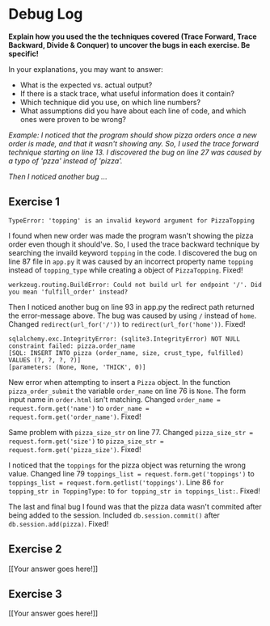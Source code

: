 # Debug Log

**Explain how you used the the techniques covered (Trace Forward, Trace Backward, Divide & Conquer) to uncover the bugs in each exercise. Be specific!**

In your explanations, you may want to answer:

- What is the expected vs. actual output?
- If there is a stack trace, what useful information does it contain?
- Which technique did you use, on which line numbers?
- What assumptions did you have about each line of code, and which ones were proven to be wrong?

_Example: I noticed that the program should show pizza orders once a new order is made, and that it wasn't showing any. So, I used the trace forward technique starting on line 13. I discovered the bug on line 27 was caused by a typo of 'pzza' instead of 'pizza'._

_Then I noticed another bug ..._

## Exercise 1

```
TypeError: 'topping' is an invalid keyword argument for PizzaTopping
```

I found when new order was made the program wasn't showing the pizza order even though it should've. So, I used the trace backward technique by searching the invaild keyword `topping` in the code. I discovered the bug on line 87 file in `app.py` it was caused by an incorrect property name `topping` instead of `topping_type` while creating a object of `PizzaTopping`. Fixed!

```
werkzeug.routing.BuildError: Could not build url for endpoint '/'. Did you mean 'fulfill_order' instead?
```

Then I noticed another bug on line 93 in app.py the redirect path returned the error-message above. The bug was caused by using `/` instead of `home`. Changed `redirect(url_for('/'))` to `redirect(url_for('home'))`. Fixed!

```
sqlalchemy.exc.IntegrityError: (sqlite3.IntegrityError) NOT NULL constraint failed: pizza.order_name
[SQL: INSERT INTO pizza (order_name, size, crust_type, fulfilled) VALUES (?, ?, ?, ?)]
[parameters: (None, None, 'THICK', 0)]
```

New error when attempting to insert a `Pizza` object. In the function `pizza_order_submit` the variable `order_name` on line 76 is `None`. The form input name in `order.html` isn't matching. Changed `order_name = request.form.get('name')` to `order_name = request.form.get('order_name')`. Fixed!

Same problem with `pizza_size_str` on line 77. Changed `pizza_size_str = request.form.get('size')` to `pizza_size_str = request.form.get('pizza_size')`. Fixed!

I noticed that the `toppings` for the pizza object was returning the wrong value. Changed line 79 `toppings_list = request.form.get('toppings')` to  `toppings_list = request.form.getlist('toppings')`.
Line 86 `for topping_str in ToppingType:` to `for topping_str in toppings_list:`. Fixed!

The last and final bug I found was that the pizza data wasn't commited after being added to the session. Included `db.session.commit()` after `db.session.add(pizza)`. Fixed!

## Exercise 2

[[Your answer goes here!]]

## Exercise 3

[[Your answer goes here!]]
